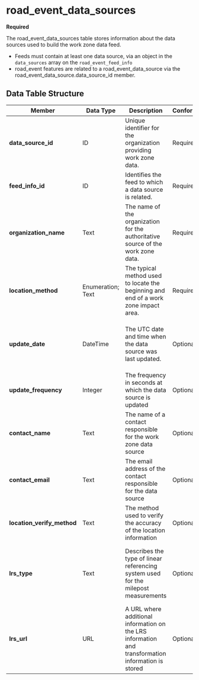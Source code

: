 # road_event_data_sources
**Required**

The road_event_data_sources table stores information about the data sources used to build the work zone data feed.
- Feeds must contain at least one data source, via an object in the `data_sources` array on the `road_event_feed_info`
- road_event features are related to a road_event_data_source via the road_event_data_source.data_source_id member.

## Data Table Structure
Member | Data Type | Description | Conformance | Notes
---------- | --------- | ---------------- | ----------- | -----
**data_source_id** | ID | Unique identifier for the organization providing work zone data. | Required |
**feed_info_id** | ID | Identifies the feed to which a data source is related. | Required | Foreign Key to road_event_feed_info for building a feed from the data tables.
**organization_name** | Text | The name of the organization for the authoritative source of the work zone data. | Required | Example: County DOT
**location_method** | Enumeration; Text | The typical method used to locate the beginning and end of a work zone impact area. | Required | See [Location Method Enumerated Type](/spec-content/enumerated-types/location_method.md)
**update_date** | DateTime | The UTC date and time when the data source was last updated. | Optional | All date/time formats shall use ISO 8601 Data elements and interchange formats – Information interchange. Example: `2016-11-03T19:37:00Z`
**update_frequency** | Integer | The frequency in seconds at which the data source is updated | Optional | 
**contact_name** | Text | The name of a contact responsible for the work zone data source | Optional | Example: Jo Help
**contact_email** | Text | The email address of the contact responsible for the data source | Optional |
**location_verify_method** | Text | The method used to verify the accuracy of the location information | Optional | Example: Survey accurate GPS equipment accurate to 0.1 cm
**lrs_type** | Text | Describes the type of linear referencing system used for the milepost measurements | Optional | Example: Use of milemarkers posted by the<br>roadways. These are registered to a dynamic segmentation of statewide LRS basemap.
**lrs_url** | URL | A URL where additional information on the LRS information and transformation information is stored | Optional | Example https://aaa.bbb.com/lrs
